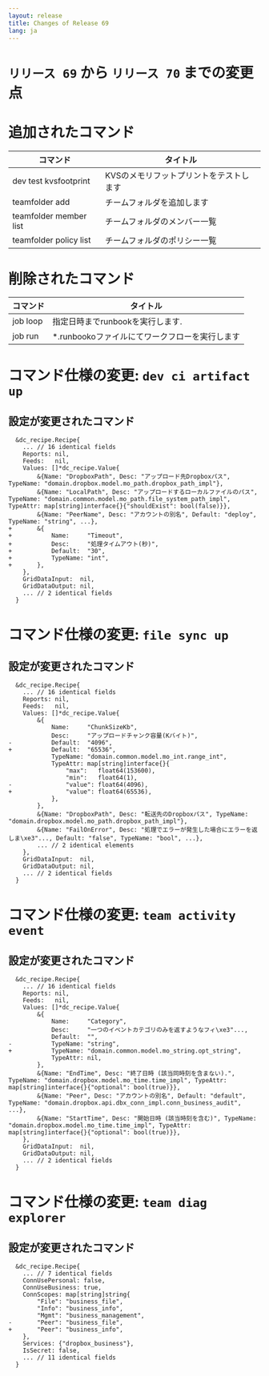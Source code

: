 ```yaml
---
layout: release
title: Changes of Release 69
lang: ja
---
```


# `リリース 69` から `リリース 70` までの変更点

# 追加されたコマンド


| コマンド               | タイトル                                |
|------------------------|-----------------------------------------|
| dev test kvsfootprint  | KVSのメモリフットプリントをテストします |
| teamfolder add         | チームフォルダを追加します              |
| teamfolder member list | チームフォルダのメンバー一覧            |
| teamfolder policy list | チームフォルダのポリシー一覧            |



# 削除されたコマンド


| コマンド | タイトル                                       |
|----------|------------------------------------------------|
| job loop | 指定日時までrunbookを実行します.               |
| job run  | *.runbookoファイルにてワークフローを実行します |



# コマンド仕様の変更: `dev ci artifact up`



## 設定が変更されたコマンド


```
  &dc_recipe.Recipe{
  	... // 16 identical fields
  	Reports: nil,
  	Feeds:   nil,
  	Values: []*dc_recipe.Value{
  		&{Name: "DropboxPath", Desc: "アップロード先Dropboxパス", TypeName: "domain.dropbox.model.mo_path.dropbox_path_impl"},
  		&{Name: "LocalPath", Desc: "アップロードするローカルファイルのパス", TypeName: "domain.common.model.mo_path.file_system_path_impl", TypeAttr: map[string]interface{}{"shouldExist": bool(false)}},
  		&{Name: "PeerName", Desc: "アカウントの別名", Default: "deploy", TypeName: "string", ...},
+ 		&{
+ 			Name:     "Timeout",
+ 			Desc:     "処理タイムアウト(秒)",
+ 			Default:  "30",
+ 			TypeName: "int",
+ 		},
  	},
  	GridDataInput:  nil,
  	GridDataOutput: nil,
  	... // 2 identical fields
  }
```
# コマンド仕様の変更: `file sync up`



## 設定が変更されたコマンド


```
  &dc_recipe.Recipe{
  	... // 16 identical fields
  	Reports: nil,
  	Feeds:   nil,
  	Values: []*dc_recipe.Value{
  		&{
  			Name:     "ChunkSizeKb",
  			Desc:     "アップロードチャンク容量(Kバイト)",
- 			Default:  "4096",
+ 			Default:  "65536",
  			TypeName: "domain.common.model.mo_int.range_int",
  			TypeAttr: map[string]interface{}{
  				"max":   float64(153600),
  				"min":   float64(1),
- 				"value": float64(4096),
+ 				"value": float64(65536),
  			},
  		},
  		&{Name: "DropboxPath", Desc: "転送先のDropboxパス", TypeName: "domain.dropbox.model.mo_path.dropbox_path_impl"},
  		&{Name: "FailOnError", Desc: "処理でエラーが発生した場合にエラーを返しま\xe3"..., Default: "false", TypeName: "bool", ...},
  		... // 2 identical elements
  	},
  	GridDataInput:  nil,
  	GridDataOutput: nil,
  	... // 2 identical fields
  }
```
# コマンド仕様の変更: `team activity event`



## 設定が変更されたコマンド


```
  &dc_recipe.Recipe{
  	... // 16 identical fields
  	Reports: nil,
  	Feeds:   nil,
  	Values: []*dc_recipe.Value{
  		&{
  			Name:     "Category",
  			Desc:     "一つのイベントカテゴリのみを返すようなフィ\xe3"...,
  			Default:  "",
- 			TypeName: "string",
+ 			TypeName: "domain.common.model.mo_string.opt_string",
  			TypeAttr: nil,
  		},
  		&{Name: "EndTime", Desc: "終了日時 (該当同時刻を含まない).", TypeName: "domain.dropbox.model.mo_time.time_impl", TypeAttr: map[string]interface{}{"optional": bool(true)}},
  		&{Name: "Peer", Desc: "アカウントの別名", Default: "default", TypeName: "domain.dropbox.api.dbx_conn_impl.conn_business_audit", ...},
  		&{Name: "StartTime", Desc: "開始日時 (該当時刻を含む)", TypeName: "domain.dropbox.model.mo_time.time_impl", TypeAttr: map[string]interface{}{"optional": bool(true)}},
  	},
  	GridDataInput:  nil,
  	GridDataOutput: nil,
  	... // 2 identical fields
  }
```
# コマンド仕様の変更: `team diag explorer`



## 設定が変更されたコマンド


```
  &dc_recipe.Recipe{
  	... // 7 identical fields
  	ConnUsePersonal: false,
  	ConnUseBusiness: true,
  	ConnScopes: map[string]string{
  		"File": "business_file",
  		"Info": "business_info",
  		"Mgmt": "business_management",
- 		"Peer": "business_file",
+ 		"Peer": "business_info",
  	},
  	Services: {"dropbox_business"},
  	IsSecret: false,
  	... // 11 identical fields
  }
```
